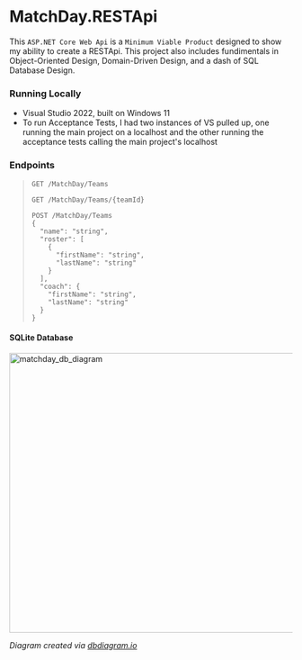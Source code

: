 # MatchDay.RESTApi
This `ASP.NET Core Web Api` is a `Minimum Viable Product` designed to show my ability to create a RESTApi. This project also includes fundimentals in Object-Oriented Design, Domain-Driven Design, and a dash of SQL Database Design.

### Running Locally
- Visual Studio 2022, built on Windows 11
- To run Acceptance Tests, I had two instances of VS pulled up, one running the main project on a localhost and the other running the acceptance tests calling the main project's localhost

### Endpoints
> ```http 
> GET /MatchDay/Teams
> ```
> ```http 
> GET /MatchDay/Teams/{teamId}
> ```
> ```http 
> POST /MatchDay/Teams
> {
>   "name": "string",
>   "roster": [
>     {
>       "firstName": "string",
>       "lastName": "string"
>     }
>   ],
>   "coach": {
>     "firstName": "string",
>     "lastName": "string"
>   }
> }
> ```


#### SQLite Database
<img width="726" height="497" alt="matchday_db_diagram" src="https://github.com/user-attachments/assets/a140a0d2-2ffe-4429-966e-517de1ed0d4a" />

_Diagram created via [dbdiagram.io](https://dbdiagram.io/d)_
